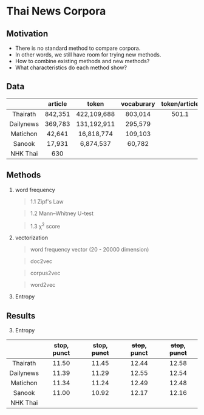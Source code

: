 # Thai News Corpora

## Motivation 

- There is no standard method to compare corpora.
- In other words, we still have room for trying new methods.
- How to combine existing methods and new methods?
- What characteristics do each method show?

## Data

||article|token|vocaburary|token/article|token/vocab|
|:-:|:-:|:-:|:-:|:-:|:-:|
|Thairath|842,351| 422,109,688 | 803,014 | 501.1 | 525.6 |
|Dailynews|369,783|131,192,911|295,579||443.85|
|Matichon|42,641|16,818,774|109,103||154.16|
|Sanook|17,931|6,874,537|60,782||113.10|
|NHK Thai|630|||||

## Methods

1. word frequency
    
    >1.1 Zipf's Law

    >1.2 Mann–Whitney U-test

    >1.3 χ<sup>2</sup> score

2. vectorization
    > word frequency vector (20 - 20000 dimension)
    
    > doc2vec

    > corpus2vec

    > word2vec

3. Entropy

## Results

3. Entropy

||stop, punct|stop, ~~punct~~|~~stop~~, punct|~~stop~~, ~~punct~~|
|:-:|:-:|:-:|:-:|:-:|
|Thairath|11.50|11.45|12.44|12.58|
|Dailynews|11.39|11.29|12.55|12.54|
|Matichon|11.34|11.24|12.49|12.48|
|Sanook|11.00|10.92|12.17|12.16|
|NHK Thai|||||


